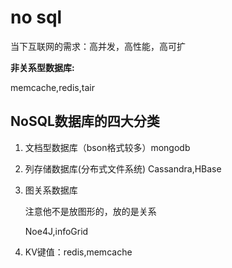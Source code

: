 # no sql

当下互联网的需求：高并发，高性能，高可扩

**非关系型数据库:**

memcache,redis,tair

## NoSQL数据库的四大分类

1. 文档型数据库（bson格式较多）mongodb

2. 列存储数据库(分布式文件系统) Cassandra,HBase

3. 图关系数据库

   注意他不是放图形的，放的是关系

   Noe4J,infoGrid

4. KV键值：redis,memcache